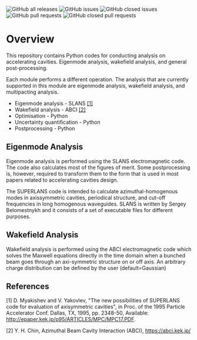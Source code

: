 ![GitHub all releases](https://img.shields.io/github/downloads/Dark-Elektron/CavityDesignHub/total?logo=Github) 
![GitHub issues](https://img.shields.io/github/issues-raw/Dark-Elektron/CavityDesignHub?logo=Github) 
![GitHub closed issues](https://img.shields.io/github/issues-closed-raw/Dark-Elektron/CavityDesignHub?logo=Github) 
![GitHub pull requests](https://img.shields.io/github/issues-pr/Dark-Elektron/CavityDesignHub?logo=Github) 
![GitHub closed pull requests](https://img.shields.io/github/issues-pr-closed-raw/Dark-Elektron/CavityDesignHub?logo=Github)


Overview
=======

This repository contains Python codes for conducting analysis on accelerating
cavities. Eigenmode analysis, wakefield analysis, and general post-processing.

Each module performs a different operation. The analysis that are currently
supported in this module are eigenmode analysis, wakefield analysis,
and multipacting analysis.

* Eigenmode analysis - SLANS [[1]](#1)
* Wakefield analysis - ABCI [[2]](2#)
* Optimisation - Python
* Uncertainty quantification - Python
* Postprocessing - Python

## Eigenmode Analysis

Eigenmode analysis is performed using the SLANS electromagnetic code. The code
also calculates most of the figures of merit. Some postprocessing is, however,
required to transform them to the form that is used in most papers related
to accelerating cavities design.

The SUPERLANS code is intended to calculate azimuthal-homogenous modes in
axissymmetric cavities, periodical structure, and cut-off frequencies in
long homogenous waveguides. SLANS is written by Sergey
Belomestnykh and it consists of a set of executable files for different
purposes.


## Wakefield Analysis

Wakefield analysis is performed using the ABCI electromagnetic code which solves the Maxwell
equations directly in the time domain when a bunched beam goes through an axi-symmetric
structure on or off axis. An arbitrary charge distribution can be defined 
by the user (default=Gaussian)


## References
   <a id="1">[1]<a/>
   D. Myakishev and V. Yakovlev, "The new possibilities of SUPERLANS code for evaluation of 
   axisymmetric cavities", in Proc. of the 1995 Particle Accelerator Conf. 
   Dallas, TX, 1995, pp. 2348-50, Available: 
   http://epaper.kek.jp/p95/ARTICLES/MPC/MPC17.PDF.

   <a id="2">[2]<a/>
   Y. H. Chin, Azimuthal Beam Cavity Interaction (ABCI), https://abci.kek.jp/
   